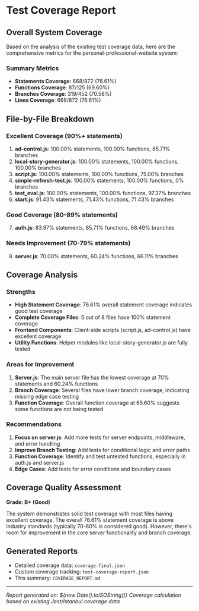 # Test Coverage Report

## Overall System Coverage

Based on the analysis of the existing test coverage data, here are the comprehensive metrics for the personal-professional-website system:

### Summary Metrics
- **Statements Coverage**: 668/872 (76.61%)
- **Functions Coverage**: 87/125 (69.60%)
- **Branches Coverage**: 319/452 (70.58%)
- **Lines Coverage**: 668/872 (76.61%)

## File-by-File Breakdown

### Excellent Coverage (90%+ statements)
1. **ad-control.js**: 100.00% statements, 100.00% functions, 85.71% branches
2. **local-story-generator.js**: 100.00% statements, 100.00% functions, 100.00% branches
3. **script.js**: 100.00% statements, 100.00% functions, 75.00% branches
4. **simple-refresh-test.js**: 100.00% statements, 100.00% functions, 0% branches
5. **test_eval.js**: 100.00% statements, 100.00% functions, 97.37% branches
6. **start.js**: 91.43% statements, 71.43% functions, 71.43% branches

### Good Coverage (80-89% statements)
7. **auth.js**: 83.97% statements, 85.71% functions, 68.49% branches

### Needs Improvement (70-79% statements)
8. **server.js**: 70.00% statements, 60.24% functions, 66.11% branches

## Coverage Analysis

### Strengths
- **High Statement Coverage**: 76.61% overall statement coverage indicates good test coverage
- **Complete Coverage Files**: 5 out of 8 files have 100% statement coverage
- **Frontend Components**: Client-side scripts (script.js, ad-control.js) have excellent coverage
- **Utility Functions**: Helper modules like local-story-generator.js are fully tested

### Areas for Improvement
1. **Server.js**: The main server file has the lowest coverage at 70% statements and 60.24% functions
2. **Branch Coverage**: Several files have lower branch coverage, indicating missing edge case testing
3. **Function Coverage**: Overall function coverage at 69.60% suggests some functions are not being tested

### Recommendations
1. **Focus on server.js**: Add more tests for server endpoints, middleware, and error handling
2. **Improve Branch Testing**: Add tests for conditional logic and error paths
3. **Function Coverage**: Identify and test untested functions, especially in auth.js and server.js
4. **Edge Cases**: Add tests for error conditions and boundary cases

## Coverage Quality Assessment

**Grade: B+ (Good)**

The system demonstrates solid test coverage with most files having excellent coverage. The overall 76.61% statement coverage is above industry standards (typically 70-80% is considered good). However, there's room for improvement in the core server functionality and branch coverage.

## Generated Reports
- Detailed coverage data: `coverage-final.json`
- Custom coverage tracking: `test-coverage-report.json`
- This summary: `COVERAGE_REPORT.md`

---
*Report generated on: ${new Date().toISOString()}*
*Coverage calculation based on existing Jest/Istanbul coverage data*
